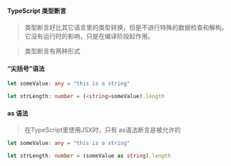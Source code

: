 #### TypeScript 类型断言

>类型断言好比其它语言里的类型转换，但是不进行特殊的数据检查和解构。 它没有运行时的影响，只是在编译阶段起作用。

>类型断言有两种形式

#### “尖括号”语法

```typescript
let someValue: any = "this is a string"

let strLength: number = (<string>someValue).length
```

#### as 语法
>在TypeScript里使用JSX时，只有 as语法断言是被允许的

```typescript
let someValue: any = "this is a string"

let strLength: number = (someValue as string).length
```